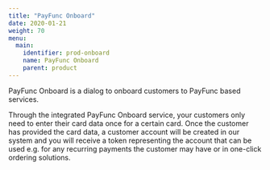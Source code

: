 ```yaml
---
title: "PayFunc Onboard"
date: 2020-01-21
weight: 70
menu: 
  main:
    identifier: prod-onboard
    name: PayFunc Onboard
    parent: product
---
```


PayFunc Onboard is a dialog to onboard customers to PayFunc based services.
<!--more-->

Through the integrated PayFunc Onboard service, your customers only need to enter their card data once for a certain card. Once the customer has provided the card data, a customer account will be created in our system and you will receive a token representing the account that can be used e.g. for any recurring payments the customer may have or in one-click ordering solutions.
